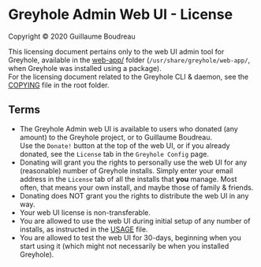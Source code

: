 
Greyhole Admin Web UI - License
===============================

Copyright © 2020 Guillaume Boudreau

This licensing document pertains only to the web UI admin tool for Greyhole, available in the [web-app/](https://github.com/gboudreau/Greyhole/tree/master/web-app) folder (`/usr/share/greyhole/web-app/`, when Greyhole was installed using a package).  
For the licensing document related to the Greyhole CLI & daemon, see the [COPYING](https://github.com/gboudreau/Greyhole/blob/master/COPYING) file in the root folder.

Terms
-----

- The Greyhole Admin web UI is available to users who donated (any amount) to the Greyhole project, or to Guillaume Boudreau.  
  Use the `Donate!` button at the top of the web UI, or if you already donated, see the `License` tab in the `Greyhole Config` page.
- Donating will grant you the rights to personally use the web UI for any (reasonable) number of Greyhole installs. Simply enter your email address in the `License` tab of all the installs that __you__ manage. Most often, that means your own install, and maybe those of family & friends.
- Donating does NOT grant you the rights to distribute the web UI in any way.
- Your web UI license is non-transferable.
- You are allowed to use the web UI during initial setup of any number of installs, as instructed in the [USAGE](https://raw.github.com/gboudreau/Greyhole/master/USAGE) file.
- You are allowed to test the web UI for 30-days, beginning when you start using it (which might not necessarily be when you installed Greyhole).

